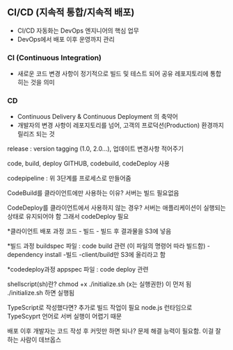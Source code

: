 
## CI/CD (지속적 통합/지속적 배포)
- CI/CD 자동화는 DevOps 엔지니어의 핵심 업무
- DevOps에서 배포 이후 운영까지 관리

### CI (Continuous Integration)
- 새로운 코드 변경 사항이 정기적으로 빌드 및 테스트 되어 공유 레포지토리에 통합히는 것을 의미

### CD
- Continuous Delivery & Continuous Deployment 의 축약어
- 개발자의 변경 사항이 레포지토리를 넘어, 고객의 프로덕션(Production) 환경까지 릴리즈 되는 것




release : version tagging (1.0, 2.0...), 업데이트 변경사항 적어주기

code, build, deploy
GITHUB, codebuild, codeDeploy 사용

codepipeline : 위 3단계를 프로세스로 만들어줌



CodeBuild를 클라이언트에만 사용하는 이유?
서버는 빌드 필요없음

CodeDeploy를 클라이언트에서 사용하지 않는 경우?
서버는 애플리케이션이 실행되는 상태로 유지되어야 함 그래서 codeDeploy 필요

*클라이언트 배포 과정
코드 - 빌드 - 빌드 후 결과물을 S3에 넣음

*빌드 과정
buildspec 파일 : code build 관련 (이 파일의 명령어 따라 빌드함)
-dependency install
-빌드
-client/build만 S3에 올리라고 함

*codedeploy과정
appspec 파일 : code deploy 관련


shellscript(sh)란?
chmod +x ./initialize.sh (x는 실행권한) 이 먼저 됨
./initialize.sh 하면 실행됨


TypeScript로 작성했다면?
추가로 빌드 작업이 필요
node.js 런타임으로 TypeScyprt 언어로 서버 실행이 어렵기 때문

배포 이후 개발자는 코드 작성 후 커밋만 하면 되나?
문제 해결 능력이 필요함.
이걸 잘하는 사람이 데브옵스

